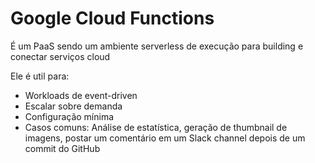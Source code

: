 # Google Cloud Functions

É um PaaS sendo um ambiente serverless de execução para building e conectar serviços cloud

Ele é util para:

- Workloads de event-driven
- Escalar sobre demanda
- Configuração mínima
- Casos comuns: Análise de estatística, geração de thumbnail de imagens, postar um comentário em um Slack channel depois de um commit do GitHub
